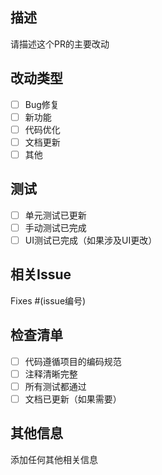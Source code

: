 ## 描述
请描述这个PR的主要改动

## 改动类型
- [ ] Bug修复
- [ ] 新功能
- [ ] 代码优化
- [ ] 文档更新
- [ ] 其他

## 测试
- [ ] 单元测试已更新
- [ ] 手动测试已完成
- [ ] UI测试已完成（如果涉及UI更改）

## 相关Issue
Fixes #(issue编号)

## 检查清单
- [ ] 代码遵循项目的编码规范
- [ ] 注释清晰完整
- [ ] 所有测试都通过
- [ ] 文档已更新（如果需要）

## 其他信息
添加任何其他相关信息 